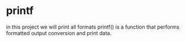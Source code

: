 # printf
in this project we will print all formats
printf() is a function that performs formatted output conversion and print data.

